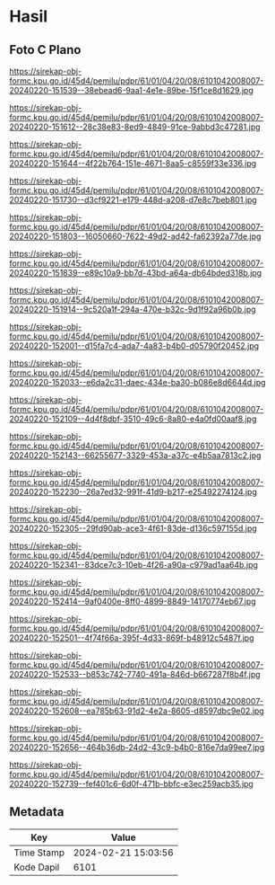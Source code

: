 # Hasil

## Foto C Plano

https://sirekap-obj-formc.kpu.go.id/45d4/pemilu/pdpr/61/01/04/20/08/6101042008007-20240220-151539--38ebead6-9aa1-4e1e-89be-15f1ce8d1629.jpg

https://sirekap-obj-formc.kpu.go.id/45d4/pemilu/pdpr/61/01/04/20/08/6101042008007-20240220-151612--28c38e83-8ed9-4849-91ce-9abbd3c47281.jpg

https://sirekap-obj-formc.kpu.go.id/45d4/pemilu/pdpr/61/01/04/20/08/6101042008007-20240220-151644--4f22b764-151e-4671-8aa5-c8559f33e336.jpg

https://sirekap-obj-formc.kpu.go.id/45d4/pemilu/pdpr/61/01/04/20/08/6101042008007-20240220-151730--d3cf9221-e179-448d-a208-d7e8c7beb801.jpg

https://sirekap-obj-formc.kpu.go.id/45d4/pemilu/pdpr/61/01/04/20/08/6101042008007-20240220-151803--16050660-7622-49d2-ad42-fa62392a77de.jpg

https://sirekap-obj-formc.kpu.go.id/45d4/pemilu/pdpr/61/01/04/20/08/6101042008007-20240220-151839--e89c10a9-bb7d-43bd-a64a-db64bded318b.jpg

https://sirekap-obj-formc.kpu.go.id/45d4/pemilu/pdpr/61/01/04/20/08/6101042008007-20240220-151914--9c520a1f-294a-470e-b32c-9d1f92a96b0b.jpg

https://sirekap-obj-formc.kpu.go.id/45d4/pemilu/pdpr/61/01/04/20/08/6101042008007-20240220-152001--d15fa7c4-ada7-4a83-b4b0-d05790f20452.jpg

https://sirekap-obj-formc.kpu.go.id/45d4/pemilu/pdpr/61/01/04/20/08/6101042008007-20240220-152033--e6da2c31-daec-434e-ba30-b086e8d6644d.jpg

https://sirekap-obj-formc.kpu.go.id/45d4/pemilu/pdpr/61/01/04/20/08/6101042008007-20240220-152109--4d4f8dbf-3510-49c6-8a80-e4a0fd00aaf8.jpg

https://sirekap-obj-formc.kpu.go.id/45d4/pemilu/pdpr/61/01/04/20/08/6101042008007-20240220-152143--66255677-3329-453a-a37c-e4b5aa7813c2.jpg

https://sirekap-obj-formc.kpu.go.id/45d4/pemilu/pdpr/61/01/04/20/08/6101042008007-20240220-152230--26a7ed32-991f-41d9-b217-e25492274124.jpg

https://sirekap-obj-formc.kpu.go.id/45d4/pemilu/pdpr/61/01/04/20/08/6101042008007-20240220-152305--29fd90ab-ace3-4f61-83de-d136c597155d.jpg

https://sirekap-obj-formc.kpu.go.id/45d4/pemilu/pdpr/61/01/04/20/08/6101042008007-20240220-152341--83dce7c3-10eb-4f26-a90a-c979ad1aa64b.jpg

https://sirekap-obj-formc.kpu.go.id/45d4/pemilu/pdpr/61/01/04/20/08/6101042008007-20240220-152414--9af0400e-8ff0-4899-8849-14170774eb67.jpg

https://sirekap-obj-formc.kpu.go.id/45d4/pemilu/pdpr/61/01/04/20/08/6101042008007-20240220-152501--4f74f66a-395f-4d33-869f-b48912c5487f.jpg

https://sirekap-obj-formc.kpu.go.id/45d4/pemilu/pdpr/61/01/04/20/08/6101042008007-20240220-152533--b853c742-7740-491a-846d-b667287f8b4f.jpg

https://sirekap-obj-formc.kpu.go.id/45d4/pemilu/pdpr/61/01/04/20/08/6101042008007-20240220-152608--ea785b63-91d2-4e2a-8605-d8597dbc9e02.jpg

https://sirekap-obj-formc.kpu.go.id/45d4/pemilu/pdpr/61/01/04/20/08/6101042008007-20240220-152656--464b36db-24d2-43c9-b4b0-816e7da99ee7.jpg

https://sirekap-obj-formc.kpu.go.id/45d4/pemilu/pdpr/61/01/04/20/08/6101042008007-20240220-152739--fef401c6-6d0f-471b-bbfc-e3ec259acb35.jpg


## Metadata

| Key        | Value               |
| ---------- | ------------------- |
| Time Stamp | 2024-02-21 15:03:56 |
| Kode Dapil | 6101                |




